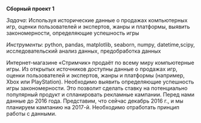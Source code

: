 **Сборный проект 1**

*Задача*: Используя исторические данные о продажах компьютерных игр, оценки пользователей и экспертов, жанры и платформы, выявить закономерности, определяющие успешность игры

*Инструменты*: python, pandas, matplotlib, seaborn, numpy, datetime,scipy, исследовательский анализ данных, предобработка данных

Интернет-магазине «Стримчик» продаёт по всему миру компьютерные игры. Из открытых источников доступны данные о продажах игр, оценки пользователей и экспертов, жанры и платформы (например, Xbox или PlayStation). Необходимо выявить определяющие успешность игры закономерности. Это позволит сделать ставку на потенциально популярный продукт и спланировать рекламные кампании. Перед нами данные до 2016 года. Представим, что сейчас декабрь 2016 г., и мы планируем кампанию на 2017-й. Необходимо отработать принцип работы с данными.
